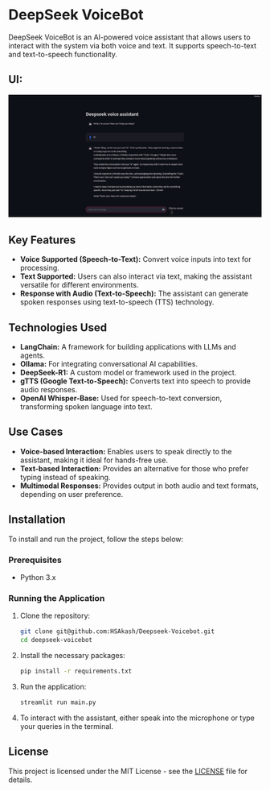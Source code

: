 # DeepSeek VoiceBot

DeepSeek VoiceBot is an AI-powered voice assistant that allows users to interact with the system via both voice and text. It supports speech-to-text and text-to-speech functionality.

## UI:
![](images/01.png)

## Key Features

- **Voice Supported (Speech-to-Text):** Convert voice inputs into text for processing.
- **Text Supported:** Users can also interact via text, making the assistant versatile for different environments.
- **Response with Audio (Text-to-Speech):** The assistant can generate spoken responses using text-to-speech (TTS) technology.

## Technologies Used

- **LangChain:** A framework for building applications with LLMs and agents.
- **Ollama:** For integrating conversational AI capabilities.
- **DeepSeek-R1:** A custom model or framework used in the project.
- **gTTS (Google Text-to-Speech):** Converts text into speech to provide audio responses.
- **OpenAI Whisper-Base:** Used for speech-to-text conversion, transforming spoken language into text.

## Use Cases

- **Voice-based Interaction:** Enables users to speak directly to the assistant, making it ideal for hands-free use.
- **Text-based Interaction:** Provides an alternative for those who prefer typing instead of speaking.
- **Multimodal Responses:** Provides output in both audio and text formats, depending on user preference.

## Installation

To install and run the project, follow the steps below:

### Prerequisites

- Python 3.x

### Running the Application

1. Clone the repository:
   ```bash
   git clone git@github.com:HSAkash/Deepseek-Voicebot.git
   cd deepseek-voicebot
   ```

2. Install the necessary packages:
   ```bash
   pip install -r requirements.txt
   ```

3. Run the application:
   ```bash
   streamlit run main.py
   ```

4. To interact with the assistant, either speak into the microphone or type your queries in the terminal.

## License

This project is licensed under the MIT License - see the [LICENSE](LICENSE) file for details.

